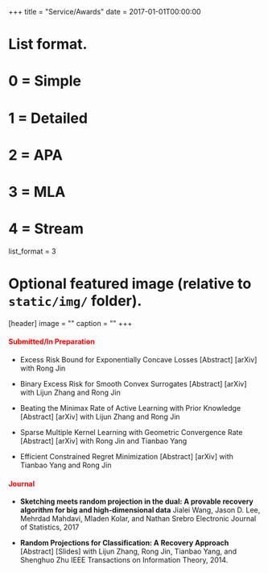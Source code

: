 +++
title = "Service/Awards"
date = 2017-01-01T00:00:00

# List format.
#   0 = Simple
#   1 = Detailed
#   2 = APA
#   3 = MLA
#   4 = Stream
list_format = 3

# Optional featured image (relative to `static/img/` folder).
[header]
image = ""
caption = ""
+++

#### <span style="color:red">Submitted/In Preparation</span>

* Excess Risk Bound for Exponentially Concave Losses [Abstract] [arXiv]
with Rong Jin

* Binary Excess Risk for Smooth Convex Surrogates [Abstract] [arXiv]
with Lijun Zhang and Rong Jin

* Beating the Minimax Rate of Active Learning with Prior Knowledge [Abstract] [arXiv]
with Lijun Zhang and Rong Jin

* Sparse Multiple Kernel Learning with Geometric Convergence Rate [Abstract] [arXiv]
with Rong Jin and Tianbao Yang

* Efficient Constrained Regret Minimization [Abstract] [arXiv]
with Tianbao Yang and Rong Jin



#### <span style="color:red">Journal</span>

* **Sketching meets random projection in the dual: A provable recovery algorithm for big and high-dimensional data**
Jialei Wang, Jason D. Lee, Mehrdad Mahdavi, Mladen Kolar, and Nathan Srebro
Electronic Journal of Statistics, 2017

* **Random Projections for Classification: A Recovery Approach** [Abstract] [Slides]
with Lijun Zhang, Rong Jin, Tianbao Yang, and Shenghuo Zhu
IEEE Transactions on Information Theory, 2014.
